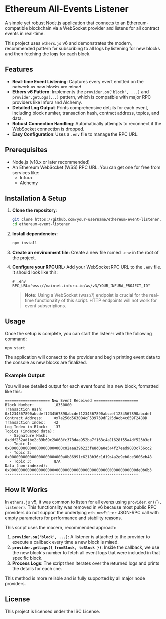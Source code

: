 # Ethereum All-Events Listener

A simple yet robust Node.js application that connects to an Ethereum-compatible blockchain via a WebSocket provider and listens for all contract events in real-time.

This project uses `ethers.js` v6 and demonstrates the modern, recommended pattern for subscribing to all logs by listening for new blocks and then fetching the logs for each block.

## Features

-   **Real-time Event Listening**: Captures every event emitted on the network as new blocks are mined.
-   **Ethers v6 Pattern**: Implements the `provider.on('block', ...)` and `provider.getLogs(...)` pattern, which is compatible with major RPC providers like Infura and Alchemy.
-   **Detailed Log Output**: Prints comprehensive details for each event, including block number, transaction hash, contract address, topics, and data.
-   **Robust Connection Handling**: Automatically attempts to reconnect if the WebSocket connection is dropped.
-   **Easy Configuration**: Uses a `.env` file to manage the RPC URL.

## Prerequisites

-   Node.js (v18.x or later recommended)
-   An Ethereum WebSocket (WSS) RPC URL. You can get one for free from services like:
    -   Infura
    -   Alchemy

## Installation & Setup

1.  **Clone the repository:**
    ```bash
    git clone https://github.com/your-username/ethereum-event-listener.git
    cd ethereum-event-listener
    ```

2.  **Install dependencies:**
    ```bash
    npm install
    ```

3.  **Create an environment file:**
    Create a new file named `.env` in the root of the project.

4.  **Configure your RPC URL:**
    Add your WebSocket RPC URL to the `.env` file. It should look like this:

    ```env
    # .env
    RPC_URL="wss://mainnet.infura.io/ws/v3/YOUR_INFURA_PROJECT_ID"
    ```
    > **Note:** Using a WebSocket (wss://) endpoint is crucial for the real-time functionality of this script. HTTP endpoints will not work for event subscriptions.

## Usage

Once the setup is complete, you can start the listener with the following command:

```bash
npm start
```

The application will connect to the provider and begin printing event data to the console as new blocks are finalized.

### Example Output

You will see detailed output for each event found in a new block, formatted like this:

```
==================== New Event Received ====================
Block Number:         18350000
Transaction Hash:     0x1234567890abcdef1234567890abcdef1234567890abcdef1234567890abcdef
Contract Address:     0x7a250d5630B4cF539739dF2C5dAcb4c659F2488D
Transaction Index:    42
Log Index in Block:   137
Topics (indexed data):
  - Signature Hash:   0xddf252ad1be2c89b69c2b068fc378daa952ba7f163c4a11628f55a4df523b3ef
  - Topic 1:          0x000000000000000000000000c02aaa39b223fe8d0a0e5c4f27ead9083c756cc2
  - Topic 2:          0x000000000000000000000000a0b86991c6218b36c1d19d4a2e9eb0ce3606eb48
  - Topic 3:          N/A
Data (non-indexed):   0x000000000000000000000000000000000000000000000000000000000de0b6b3
------------------------------------------------------------
```

## How It Works

In `ethers.js` v5, it was common to listen for all events using `provider.on({}, listener)`. This functionality was removed in v6 because most public RPC providers do not support the underlying `eth_newFilter` JSON-RPC call with empty parameters for performance and stability reasons.

This script uses the modern, recommended approach:
1.  **`provider.on('block', ...)`**: A listener is attached to the provider to execute a callback every time a new block is mined.
2.  **`provider.getLogs({ fromBlock, toBlock })`**: Inside the callback, we use the new block's number to fetch all event logs that were included in that specific block.
3.  **Process Logs**: The script then iterates over the returned logs and prints the details for each one.

This method is more reliable and is fully supported by all major node providers.

## License

This project is licensed under the ISC License.